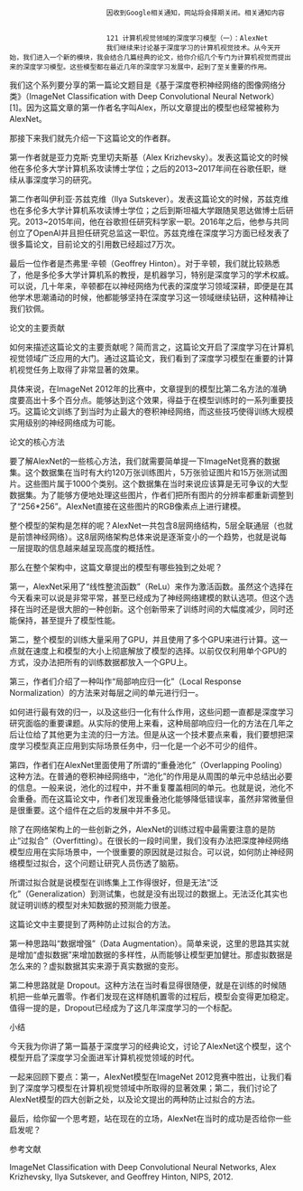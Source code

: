 
                            
                            因收到Google相关通知，网站将会择期关闭。相关通知内容
                            
                            
                            121 计算机视觉领域的深度学习模型（一）：AlexNet
                            我们继续来讨论基于深度学习的计算机视觉技术。从今天开始，我们进入一个新的模块，我会结合几篇经典的论文，给你介绍几个专门为计算机视觉而提出来的深度学习模型。这些模型都在最近几年的深度学习发展中，起到了至关重要的作用。

我们这个系列要分享的第一篇论文题目是《基于深度卷积神经网络的图像网络分类》（ImageNet Classification with Deep Convolutional Neural Network）[1]。因为这篇文章的第一作者名字叫Alex，所以文章提出的模型也经常被称为AlexNet。

那接下来我们就先介绍一下这篇论文的作者群。

第一作者就是亚力克斯·克里切夫斯基（Alex Krizhevsky）。发表这篇论文的时候他在多伦多大学计算机系攻读博士学位；之后的2013~2017年间在谷歌任职，继续从事深度学习的研究。

第二作者叫伊利亚·苏兹克维（Ilya Sutskever）。发表这篇论文的时候，苏兹克维也在多伦多大学计算机系攻读博士学位；之后到斯坦福大学跟随吴恩达做博士后研究。2013~2015年间，他在谷歌担任研究科学家一职。2016年之后，他参与共同创立了OpenAI并且担任研究总监这一职位。苏兹克维在深度学习方面已经发表了很多篇论文，目前论文的引用数已经超过7万次。

最后一位作者是杰弗里·辛顿（Geoffrey Hinton）。对于辛顿，我们就比较熟悉了，他是多伦多大学计算机系的教授，是机器学习，特别是深度学习的学术权威。可以说，几十年来，辛顿都在以神经网络为代表的深度学习领域深耕，即便是在其他学术思潮涌动的时候，他都能够坚持在深度学习这一领域继续钻研，这种精神让我们钦佩。

论文的主要贡献

如何来描述这篇论文的主要贡献呢？简而言之，这篇论文开启了深度学习在计算机视觉领域广泛应用的大门。通过这篇论文，我们看到了深度学习模型在重要的计算机视觉任务上取得了非常显著的效果。

具体来说，在ImageNet 2012年的比赛中，文章提到的模型比第二名方法的准确度要高出十多个百分点。能够达到这个效果，得益于在模型训练时的一系列重要技巧。这篇论文训练了到当时为止最大的卷积神经网络，而这些技巧使得训练大规模实用级别的神经网络成为可能。

论文的核心方法

要了解AlexNet的一些核心方法，我们就需要简单提一下ImageNet竞赛的数据集。这个数据集在当时有大约120万张训练图片，5万张验证图片和15万张测试图片。这些图片属于1000个类别。这个数据集在当时来说应该算是无可争议的大型数据集。为了能够方便地处理这些图片，作者们把所有图片的分辨率都重新调整到了“256*256”。AlexNet直接在这些图片的RGB像素点上进行建模。

整个模型的架构是怎样的呢？AlexNet一共包含8层网络结构，5层全联通层（也就是前馈神经网络）。这8层网络架构总体来说是逐渐变小的一个趋势，也就是说每一层提取的信息越来越呈现高度的概括性。

那么在整个架构中，这篇文章提出的模型有哪些独到之处呢？

第一，AlexNet采用了“线性整流函数”（ReLu）来作为激活函数。虽然这个选择在今天看来可以说是非常平常，甚至已经成为了神经网络建模的默认选项。但这个选择在当时还是很大胆的一种创新。这个创新带来了训练时间的大幅度减少，同时还能保持，甚至提升了模型性能。

第二，整个模型的训练大量采用了GPU，并且使用了多个GPU来进行计算。这一点就在速度上和模型的大小上彻底解放了模型的选择。以前仅仅利用单个GPU的方式，没办法把所有的训练数据都放入一个GPU上。

第三，作者们介绍了一种叫作“局部响应归一化”（Local Response Normalization）的方法来对每层之间的单元进行归一。

如何进行最有效的归一，以及这些归一化有什么作用，这些问题一直都是深度学习研究面临的重要课题。从实际的使用上来看，这种局部响应归一化的方法在几年之后让位给了其他更为主流的归一方法。但是从这一个技术要点来看，我们要想把深度学习模型真正应用到实际场景任务中，归一化是一个必不可少的组件。

第四，作者们在AlexNet里面使用了所谓的“重叠池化”（Overlapping Pooling）这种方法。在普通的卷积神经网络中，“池化”的作用是从周围的单元中总结出必要的信息。一般来说，池化的过程中，并不重复覆盖相同的单元。也就是说，池化不会重叠。而在这篇论文中，作者们发现重叠池化能够降低错误率，虽然非常微量但是很重要。这个组件在之后的发展中并不多见。

除了在网络架构上的一些创新之外，AlexNet的训练过程中最需要注意的是防止“过拟合”（Overfitting）。在很长的一段时间里，我们没有办法把深度神经网络模型应用在实际场景中，一个很重要的原因就是过拟合。可以说，如何防止神经网络模型过拟合，这个问题让研究人员伤透了脑筋。

所谓过拟合就是说模型在训练集上工作得很好，但是无法“泛化”（Generalization）到测试集，也就是没有出现过的数据上。无法泛化其实也就证明训练的模型对未知数据的预测能力很差。

这篇论文中主要提到了两种防止过拟合的方法。

第一种思路叫“数据增强”（Data Augmentation）。简单来说，这里的思路其实就是增加“虚拟数据”来增加数据的多样性，从而能够让模型更加健壮。那虚拟数据是怎么来的？虚拟数据其实来源于真实数据的变形。

第二种思路就是 Dropout。这种方法在当时看显得很随便，就是在训练的时候随机把一些单元置零。作者们发现在这样随机置零的过程后，模型会变得更加稳定。值得一提的是，Dropout已经成为了这几年深度学习的一个标配。

小结

今天我为你讲了第一篇基于深度学习的经典论文，讨论了AlexNet这个模型，这个模型开启了深度学习全面进军计算机视觉领域的时代。

一起来回顾下要点：第一，AlexNet模型在ImageNet 2012竞赛中胜出，让我们看到了深度学习模型在计算机视觉领域中所取得的显著效果；第二，我们讨论了AlexNet模型的四大创新之处，以及论文提出的两种防止过拟合的方法。

最后，给你留一个思考题，站在现在的立场，AlexNet在当时的成功是否给你一些启发呢？

参考文献


ImageNet Classification with Deep Convolutional Neural Networks, Alex Krizhevsky, Ilya Sutskever, and Geoffrey Hinton, NIPS, 2012.


                        
                        
                            